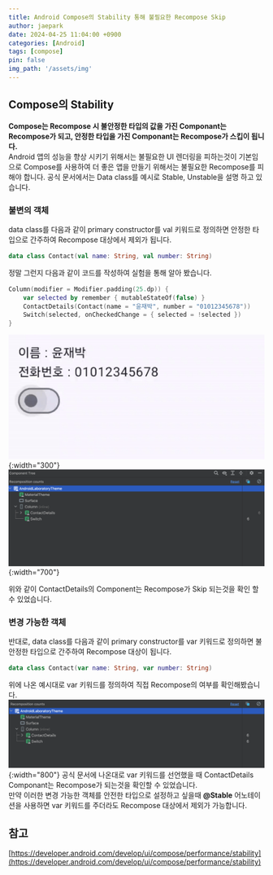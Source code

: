 ```yaml
---
title: Android Compose의 Stability 통해 불필요한 Recompose Skip
author: jaepark
date: 2024-04-25 11:04:00 +0900
categories: [Android]
tags: [compose]
pin: false
img_path: '/assets/img'
---
```

## Compose의 Stability
**Compose는 Recompose 시 불안정한 타입의 값을 가진 Componant는 Recompose가 되고, 안정한 타입을 가진 Componant는 Recompose가 스킵이 됩니다.**<br> 
Android 앱의 성능을 향상 시키기 위해서는 불필요한 UI 렌더링을 피하는것이 기본임으로 Compose를 사용하여 더 좋은 앱을 만들기 위해서는 불필요한 
Recompose를 피해야 합니다. 공식 문서에서는 Data class를 예시로 Stable, Unstable을 설명 하고 있습니다.

### 불변의 객체
data class를 다음과 같이 primary constructor를 val 키워드로 정의하면 안정한 타입으로 간주하여 Recompose 대상에서 제외가 됩니다.<br>
```kotlin
data class Contact(val name: String, val number: String)
```
정말 그런지 다음과 같이 코드를 작성하여 실험을 통해 알아 봤습니다. 
```kotlin
Column(modifier = Modifier.padding(25.dp)) {
    var selected by remember { mutableStateOf(false) }
    ContactDetails(Contact(name = "윤재박", number = "01012345678"))
    Switch(selected, onCheckedChange = { selected = !selected })
}
```
![stable_example.gif](..%2F..%2Fassets%2Fimg%2Fandroid%2Fcompose%2Fstability%2Fstable_example.gif){:width="300"}
![skip_recompose.png](..%2F..%2Fassets%2Fimg%2Fandroid%2Fcompose%2Fstability%2Fskip_recompose.png){:width="700"}

위와 같이 ContactDetails의 Component는 Recompose가 Skip 되는것을 확인 할 수 있었습니다.<br>
### 변경 가능한 객체
반대로, data class를 다음과 같이 primary constructor를 var 키워드로 정의하면 불안정한 타입으로 간주하여 Recompose 대상이 됩니다.<br>
```kotlin
data class Contact(var name: String, var number: String)
```
위에 나온 예시대로 var 키워드를 정의하여 직접 Recompose의 여부를 확인해봤습니다.<br>
![image_2.png](..%2F..%2Fassets%2Fimg%2Fandroid%2Fcompose%2Fstability%2Fimage_2.png){:width="800"}
공식 문서에 나온대로 var 키워드를 선언했을 때 ContactDetails Componant는 Recompose가 되는것을 확인할 수 있었습니다.<br>
만약 이러한 변경 가능한 객체를 안전한 타입으로 설정하고 싶을때 **@Stable** 어노테이션을 사용하면 var 키워드를 주더라도 Recompose 대상에서 제외가 가능합니다.

## 참고
[https://developer.android.com/develop/ui/compose/performance/stability](https://developer.android.com/develop/ui/compose/performance/stability)
